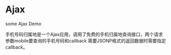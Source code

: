 # Ajax
some Ajax Demo

手机号码归属地是一个Ajax应用，调用了免费的手机归属地查询接口，两个请求参数mobile要查询的手机号码和callback 需要JSONP格式的返回数据时需要指定callback。
